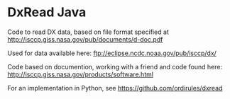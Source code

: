 DxRead Java
===========

 Code to read DX data, based on file format specified at 
 http://isccp.giss.nasa.gov/pub/documents/d-doc.pdf
  
 Used for data available here: ftp://eclipse.ncdc.noaa.gov/pub/isccp/dx/
 
 Code based on documention, working with a friend and code found
 here: http://isccp.giss.nasa.gov/products/software.html
 
 For an implementation in Python, see https://github.com/ordirules/dxread
  